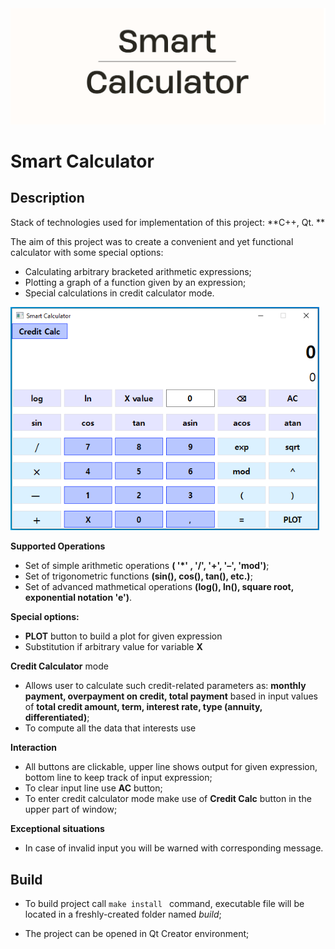 

<img src="resources/smart_calc.png" alt="smart_calc" style="zoom:50%;" />

# Smart Calculator

## Description

Stack of technologies used for implementation of this project: **C++, Qt. **

The aim of this project was to create a convenient and yet functional calculator with some special options:

* Calculating arbitrary bracketed arithmetic expressions;
* Plotting a graph of a function given by an expression;
* Special calculations in credit calculator mode.

<img src="resources/view.png" alt="smart_calc" style="zoom:80%;" />

**Supported Operations**

* Set of simple arithmetic operations **( '*' , '/', '+', '–', 'mod')**;
* Set of trigonometric functions **(sin(), cos(), tan(), etc.)**;
* Set of advanced mathmetical operations **(log(), ln(), square root, exponential notation 'e')**.

**Special options:**

* **PLOT** button to build a plot for given expression
* Substitution if arbitrary value for variable **X**

**Credit Calculator** mode

* Allows user to calculate such credit-related parameters as: **monthly payment, overpayment on credit, total payment** based in input values of **total credit amount, term, interest rate, type (annuity, differentiated)**;
* To compute all the data that interests use 

**Interaction**

* All buttons are clickable, upper line shows output for given expression, bottom line to keep track of input expression;
* To clear input line use **AC** button;
* To enter credit calculator mode make use of **Credit Calc** button in the upper part of window;

**Exceptional situations**

* In case of invalid input you will be warned with corresponding message.



## Build

* To build project call ```make install ``` command, executable file will be located in a freshly-created folder named *build*;

* The project can be opened in Qt Creator environment;
